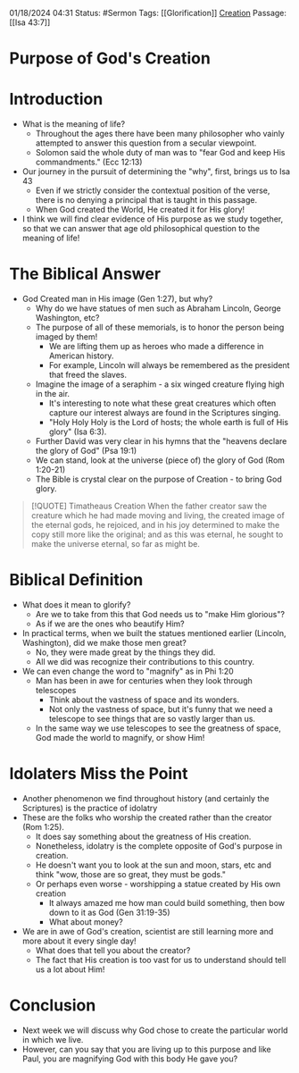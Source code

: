

01/18/2024 04:31
Status: #Sermon
Tags: [[Glorification]] [Creation](Creation) 
Passage: [[Isa 43:7]]
# Purpose of God's Creation

# Introduction

- What is the meaning of life?
	- Throughout the ages there have been many philosopher who vainly attempted to answer this question from a secular viewpoint.
	- Solomon said the whole duty of man was to "fear God and keep His commandments." (Ecc 12:13)
- Our journey in the pursuit of determining the "why", first, brings us to Isa 43
	- Even if we strictly consider the contextual position of the verse, there is no denying a principal that is taught in this passage.
	- When God created the World, He created it for His glory!
- I think we will find clear evidence of His purpose as we study together, so that we can answer that age old philosophical question to the meaning of life!

# The Biblical Answer

- God Created man in His image (Gen 1:27), but why?
	- Why do we have statues of men such as Abraham Lincoln, George Washington, etc?
	- The purpose of all of these memorials, is to honor the person being imaged by them!
		- We are lifting them up as heroes who made a difference in American history.
		 - For example, Lincoln will always be remembered as the president that freed the slaves.
	- Imagine the image of a seraphim - a six winged creature flying high in the air.
		- It's interesting to note what these great creatures which often capture our interest always are found in the Scriptures singing.
		- "Holy Holy Holy is the Lord of hosts; the whole earth is full of His glory" (Isa 6:3).
	- Further David was very clear in his hymns that the "heavens declare the glory of God" (Psa 19:1)
	- We can stand, look at the universe (piece of) the glory of God (Rom 1:20-21)
	-  The Bible is crystal clear on the purpose of Creation - to bring God glory.

> [!QUOTE] Timatheaus Creation
> When the father creator saw the creature which he had made moving and living, the created image of the eternal gods, he rejoiced, and in his joy determined to make the copy still more like the original; and as this was eternal, he sought to make the universe eternal, so far as might be.

#  Biblical Definition

- What does it mean to glorify?
	- Are we to take from this that God needs us to "make Him glorious"?
	- As if we are the ones who beautify Him?
- In practical terms, when we built the statues mentioned earlier (Lincoln, Washington), did we make those men great?
	- No, they were made great by the things they did.
	- All we did was recognize their contributions to this country.
- We can even change the word to "magnify" as in Phi 1:20
	- Man has been in awe for centuries when they look through telescopes
		- Think about the vastness of space and its wonders.
		- Not only the vastness of space, but it's funny that we need a telescope to see things that are so vastly larger than us.
	- In the same way we use telescopes to see the greatness of space, God made the world to magnify, or show Him!

# Idolaters Miss the Point

- Another phenomenon we find throughout history (and certainly the Scriptures) is the practice of idolatry
- These are the folks who worship the created rather than the creator (Rom 1:25).
	- It does say something about the greatness of His creation.
	- Nonetheless, idolatry is the complete opposite of God's purpose in creation.
	- He doesn't want you to look at the sun and moon, stars, etc and think "wow, those are so great, they must be gods."
	- Or perhaps even worse - worshipping a statue created by His own creation
		- It always amazed me how man could build something, then bow down to it as God (Gen 31:19-35)
		- What about money?
- We are in awe of God's creation, scientist are still learning more and more about it every single day!
	- What does that tell you about the creator?
	- The fact that His creation is too vast for us to understand should tell us a lot about Him!

# Conclusion

- Next week we will discuss why God chose to create the particular world in which we live.
- However, can you say that  you are living up to this purpose and like Paul, you are magnifying God with this body He gave you?
